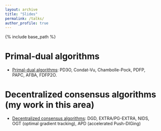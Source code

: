 ```yaml
---
layout: archive
title: "Slides"
permalink: /talks/
author_profile: true
---
```


{% include base_path %}

Primal-dual algorithms
=====
* [Primal-dual algorithms](http://mingyan08.github.io/Slides/PD3O.pdf): PD3O, Condat-Vu, Chambolle-Pock, PDFP, PAPC, AFBA, FDFP2O.

Decentralized consensus algorithms (my work in this area)
===== 
* [Decentralized consensus algorithms](http://mingyan08.github.io/Slides/Decentralized.pdf): DGD, EXTRA/PG-EXTRA, NIDS, OGT (optimal gradient tracking), APD (accelerated Push-DIGing)
